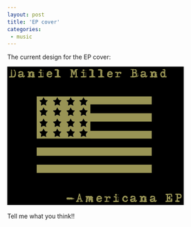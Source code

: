 ```yaml
---
layout: post
title: 'EP cover'
categories:
 - music
---
```



The current design for the EP cover:

![](/assets/2003/07/blackback_upright.png)

Tell me what you think!!
